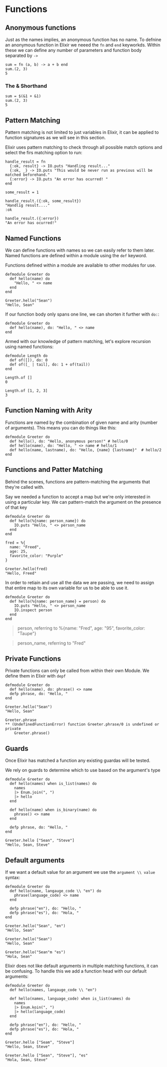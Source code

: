 # Functions

## Anonymous functions

Just as the names implies, an anonymous function has no name.
To defnine an anonymous function in Elixir we neeed the `fn` and `end` keyworkds.
Within these we can define any number of parameters and function body separated by `->`

```
sum = fn (a, b) -> a + b end
sum.(2, 3)
5
```

### The & Shorthand

```
sum = $(&1 + &1)
sum.(2, 3)
5
```

## Pattern Matching

Pattern matching is not limited to just variables in Elixir, it can be applied to function signatures as we will see in this section.

Elixir uses pattern matching to check through all possible match options and select the firs matching option to run:

```
handle_result = fn
  {:ok, result} -> IO.puts "Handling result..."
  {:ok, _} -> IO.puts "This would be never run as previous will be matched beforehand."
  {:error} -> IO.puts "An error has ocurred! "
end

some_result = 1

handle_result.({:ok, some_result})
"Handlig result...."
:ok

handle_result.({:error})
"An error has ocurred!"
```

## Named Functions

We can define functions with names so we can easily refer to them later.
Named functions are defined within a module using the `def` keyword.

Functions defined within a module are available to other modules for use.

```
defmodule Greeter do
  def hello(name) do
    "Hello, " <> name
  end
end

Greeter.hello("Sean")
"Hello, Sean"
```

If our function body only spans one line, we can shorten it further with `do:`:

```
defmodule Greeter do
  def hello(name), do: "Hello, " <> name
end
```

Armed with our knowledge of pattern matching, let's explore recursion using named functions:

```
defmodule Length do
  def of([]), do: 0
  def of([_ | tail], do: 1 + of(tail))
end

Length.of []
0

Length.of [1, 2, 3]
3
```

## Function Naming with Arity

Functions are named by the combination of given name and arity (number of arguments).
This means you can do things like this:

```
defmodule Greeter do
  def hello(), do: "Hello, anonymous person!" # hello/0
  def hello(name), do: "Hello, " <> name # hello/1
  def hello(name, lastname), do: "Hello, {name} {lastname}"  # hello/2
end
```

## Functions and Patter Matching

Behind the scenes, functions are pattern-matching the arguments that they're called with.

Say we needed a function to accept a map but we're only interested in using a particular key.
We can pattern-match the argument on the presence of that key

```
defmodule Greeter do
  def hello(%{name: person_name}) do
    IO.puts "Hello, " <> person_name
  end
end

fred = %{
  name: "Freed",
  age: 25,
  favorite_color: "Purple"
}

Greeter.hello(fred)
"Hello, Freed"
```

In order to retiain and use all the data we are passing, we need to assign that entire map to its own variable for us to be able to use it.

```
defmodule Greeter do
  def hello(%{name: person_name} = person) do
    IO.puts "Hello, " <> person_name
    IO.inspect person
  end
end
```

> person, referring to %{name: "Fred", age: "95", favorite_color: "Taupe"}

> person_name, referring to "Fred"

## Private Functions

Private functions can only be called from within their own Module. We define them in Elixir with `depf`

```
defmodule Greeter do
  def hello(name), do: phrase() <> name
  defp phrase, do: "Hello, "
end

Greeter.hello("Sean")
"Hello, Sean"

Greeter.phrase
** (UndefinedFunctionError) function Greeter.phrase/0 is undefined or private
    Greeter.phrase()
```

## Guards

Once Elixir has matched a function any existing guardas will be tested.

We rely on guards to determine which to use based on the argument's type

```
defmodule Greeter do
  def hello(names) when is_list(names) do
    names
    |> Enum.join(", ")
    |> hello
  end

  def hello(name) when is_binary(name) do
    phrase() <> name
  end

  defp phrase, do: "Hello, "
end

Greeter.hello ["Sean", "Steve"]
"Hello, Sean, Steve"
```

## Default arguments

If we want a default value for an argument we use the `argument \\ value` syntax:

```
defmodule Greeter do
  def hello(name, langauge_code \\ "en") do
    phrase(language_code) <> name
  end

  defp phrase("en"), do: "Hello, "
  defp phrase("es"), do: "Hola, "
end

Greeter.hello("Sean", "en")
"Hello, Sean"

Greeter.hello("Sean")
"Hello, Sean"

Greeter.hello("Sean"m "es")
"Hola, Sean"
```

Elixir does not like default arguments in multiple matching functions, it can be confusing. To handle this we add a function head with our default arguments:

```
defmodule Greeter do
  def hello(names, langauge_code \\ "en")

  def hello(names, language_code) when is_list(names) do
    names
    |> Enum.koin(", ")
    |> hello(language_code)
  end

  defp phrase("en"), do: "Hello, "
  defp phrase("es"), do: "Hola, "
end

Greeter.hello ["Seam", "Steve"]
"Hello, Sean, Steve"

Greeter.hello ["Sean", "Steve"], "es"
"Hola, Sean, Steve"
```
